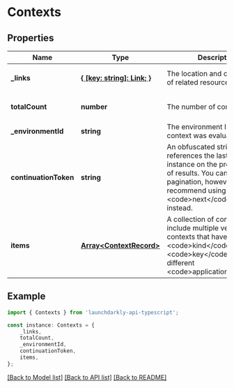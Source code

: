 # Contexts


## Properties

Name | Type | Description | Notes
------------ | ------------- | ------------- | -------------
**_links** | [**{ [key: string]: Link; }**](Link.md) | The location and content type of related resources | [optional] [default to undefined]
**totalCount** | **number** | The number of contexts | [optional] [default to undefined]
**_environmentId** | **string** | The environment ID where the context was evaluated | [default to undefined]
**continuationToken** | **string** | An obfuscated string that references the last context instance on the previous page of results. You can use this for pagination, however, we recommend using the &lt;code&gt;next&lt;/code&gt; link instead. | [optional] [default to undefined]
**items** | [**Array&lt;ContextRecord&gt;**](ContextRecord.md) | A collection of contexts. Can include multiple versions of contexts that have the same &lt;code&gt;kind&lt;/code&gt; and &lt;code&gt;key&lt;/code&gt;, but different &lt;code&gt;applicationId&lt;/code&gt;s. | [default to undefined]

## Example

```typescript
import { Contexts } from 'launchdarkly-api-typescript';

const instance: Contexts = {
    _links,
    totalCount,
    _environmentId,
    continuationToken,
    items,
};
```

[[Back to Model list]](../README.md#documentation-for-models) [[Back to API list]](../README.md#documentation-for-api-endpoints) [[Back to README]](../README.md)
